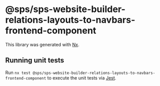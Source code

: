 # @sps/sps-website-builder-relations-layouts-to-navbars-frontend-component

This library was generated with [Nx](https://nx.dev).

## Running unit tests

Run `nx test @sps/sps-website-builder-relations-layouts-to-navbars-frontend-component` to execute the unit tests via [Jest](https://jestjs.io).
